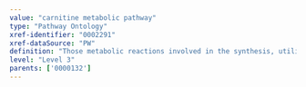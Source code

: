 ```yaml
---
value: "carnitine metabolic pathway"
type: "Pathway Ontology"
xref-identifier: "0002291"
xref-dataSource: "PW"
definition: "Those metabolic reactions involved in the synthesis, utilization and/or degradation of carnitine. Carnitine is derived from lysine and methionine and is important for fatty acids transport into the mitochondrial matrix."
level: "Level 3"
parents: ['0000132']
---
```

